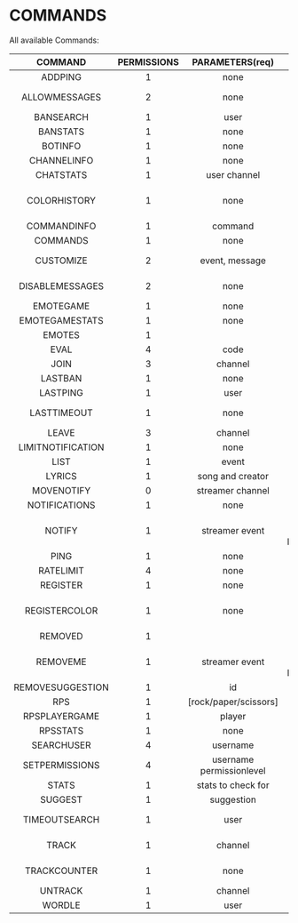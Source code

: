 # COMMANDS
All available Commands:

| COMMAND | PERMISSIONS | PARAMETERS(req) | DESCRIPTION | PARAMETERS(opt) |
| :---:|:---:| :---:|:---:|:---:|
ADDPING|1|none|Adds an additional ping for your account|none|
ALLOWMESSAGES|2|none|Used to allow messages send by the bot in the current channel|none|
BANSEARCH|1|user|Searches for the last ban for a certain user|channel|
BANSTATS|1|none|Returnes the counter for bans tracked|user|
BOTINFO|1|none|Gives an info about the bot|none|
CHANNELINFO|1|none|Retrieves the currents stats about the channel|none|
CHATSTATS|1|user channel|Checks the chatterlist of the streamer|none|
COLORHISTORY|1|none|The bot will send a message containing your 10 latest colorchanges and the time between your latest change and now|username|
COMMANDINFO|1|command|Gives you an info about the given command|none|
COMMANDS|1|none|Gives you a list containing all available commands|none|
CUSTOMIZE|2|event, message|Customize the notify messages in this channel. use ${value}/${event}/${streamer} for values|none|
DISABLEMESSAGES|2|none|Used to disallow messages send by the bot in the current channel|none|
EMOTEGAME|1|none|Starts a game of hangman with thirdparty emotes|none|
EMOTEGAMESTATS|1|none|Provides your stats for emotegames|username|
EMOTES|1||Give the latest added emotes for the channel|channel|
EVAL|4|code|Evaluates the given code|none|
JOIN|3|channel|Used to make the mainclient join a new channel|none|
LASTBAN|1|none|Searches for the last ban occured in the given channel|channel|
LASTPING|1|user|Gets the information about the lastping for an user|channel|
LASTTIMEOUT|1|none|Searches for the last timeout occured in the given channel. Only tracks timeouts longer than 300s|channel|
LEAVE|3|channel|Used to make the mainclient leave a channel|none|
LIMITNOTIFICATION|1|none|Sets limits for notifications|channel|
LIST|1|event|list your notifications for events|user|
LYRICS|1|song and creator|Retrieves the lyrics for a given song|none|
MOVENOTIFY|0|streamer channel|Moves your notifications to another channel|none|
NOTIFICATIONS|1|none|Will return list all of your notifications|none|
NOTIFY|1|streamer event|Enables notifications for a given streamern on an certain event. Available events: live/offline/title/game/all/emote_removed/emote_added|none|
PING|1|none|Just a Ping command 4Head|none|
RATELIMIT|4|none|Check the ratelimit|none|
REGISTER|1|none|Deprecated, No longer required|none|
REGISTERCOLOR|1|none|Used to register yourself for colorhistory. The bot will save your 10 latest colors and the time of your last change|none|
REMOVED|1||Give the latest removed emotes for the channel|channel|
REMOVEME|1|streamer event|Disables notifications for a given streamern on an certain event. Right usage: hb notify <streamer> <event>. Available events: live/offline/title/game/all/emote_removed/emote_added|none|
REMOVESUGGESTION|1|id|removes your suggestion from the database|none|
RPS|1|[rock/paper/scissors]|play a game of rock, paper, scissors vs. the bot|none|
RPSPLAYERGAME|1|player|Play a game of rps|none|
RPSSTATS|1|none|Provides your stats for rps|username|
SEARCHUSER|4|username|Search for a certain user in the database|none|
SETPERMISSIONS|4|username permissionlevel|Sets the permissionslevel to the given level for a given user|none|
STATS|1|stats to check for|Provides your stats for cookie/rps/emotegame|user|
SUGGEST|1|suggestion|Suggest something for helltfbot|none|
TIMEOUTSEARCH|1|user|Searches for the last timeout for a certain user. Only tracks timeouts longer than 300s|channel|
TRACK|1|channel|Used to make the watch client join a new channel to track|none|
TRACKCOUNTER|1|none|Gets the current amount of tracked channels across twitch|none|
UNTRACK|1|channel|Used to make the watch client leave a channel|none|
WORDLE|1|user|Searches for the last ban for a certain user|channel|